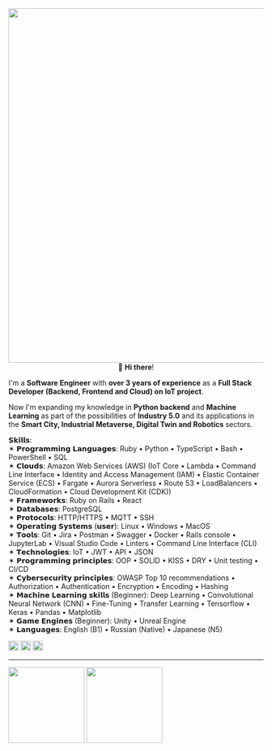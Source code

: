 <img src="https://github.com/user-attachments/assets/92b22740-6a77-42f1-baf8-68d71da0808b" align="right" height="700px"/>
<p align="center">👋 <b>Hi there</b>!</p>

I'm a **Software Engineer** with **over 3 years of experience** as a **Full Stack Developer (Backend, Frontend and Cloud) on IoT project**. 

Now I'm expanding my knowledge in **Python backend** and **Machine Learning** as part of the possibilities of **Industry 5.0** and its applications in the **Smart City, Industrial Metaverse, Digital Twin and Robotics** sectors. 

𝗦𝗸𝗶𝗹𝗹𝘀:  <br>
✶ 𝗣𝗿𝗼𝗴𝗿𝗮𝗺𝗺𝗶𝗻𝗴 𝗟𝗮𝗻𝗴𝘂𝗮𝗴𝗲𝘀: Ruby • Python • TypeScript • Bash • PowerShell • SQL <br>
✶ 𝗖𝗹𝗼𝘂𝗱𝘀: Amazon Web Services (AWS) (IoT Core • Lambda • Command Line Interface • Identity and Access Management (IAM) • Elastic Container Service (ECS) • Fargate • Aurora Serverless • Route 53 • LoadBalancers • CloudFormation • Cloud Development Kit (CDK))  <br>
✶ 𝗙𝗿𝗮𝗺𝗲𝘄𝗼𝗿𝗸𝘀: Ruby on Rails • React  <br>
✶ 𝗗𝗮𝘁𝗮𝗯𝗮𝘀𝗲𝘀: PostgreSQL  <br>
✶ 𝗣𝗿𝗼𝘁𝗼𝗰𝗼𝗹𝘀: HTTP/HTTPS • MQTT • SSH  <br>
✶ 𝗢𝗽𝗲𝗿𝗮𝘁𝗶𝗻𝗴 𝗦𝘆𝘀𝘁𝗲𝗺𝘀 (𝘂𝘀𝗲𝗿): Linux • Windows • MacOS  <br>
✶ 𝗧𝗼𝗼𝗹𝘀: Git • Jira • Postman • Swagger • Docker • Rails console • JupyterLab • Visual Studio Code • Linters • Command Line Interface (CLI)  <br>
✶ 𝗧𝗲𝗰𝗵𝗻𝗼𝗹𝗼𝗴𝗶𝗲𝘀: IoT • JWT • API • JSON  <br>
✶ 𝗣𝗿𝗼𝗴𝗿𝗮𝗺𝗺𝗶𝗻𝗴 𝗽𝗿𝗶𝗻𝗰𝗶𝗽𝗹𝗲𝘀: OOP • SOLID • KISS • DRY • Unit testing • CI/CD  <br>
✶ 𝗖𝘆𝗯𝗲𝗿𝘀𝗲𝗰𝘂𝗿𝗶𝘁𝘆 𝗽𝗿𝗶𝗻𝗰𝗶𝗽𝗹𝗲𝘀: OWASP Top 10 recommendations • Authorization • Authentication • Encryption • Encoding • Hashing  <br>
✶ 𝗠𝗮𝗰𝗵𝗶𝗻𝗲 𝗟𝗲𝗮𝗿𝗻𝗶𝗻𝗴 𝘀𝗸𝗶𝗹𝗹𝘀 (Beginner): Deep Learning • Convolutional Neural Network (CNN) • Fine-Tuning • Transfer Learning • Tensorflow • Keras • Pandas • Matplotlib  <br>
✶ 𝗚𝗮𝗺𝗲 𝗘𝗻𝗴𝗶𝗻𝗲𝘀 (Beginner): Unity • Unreal Engine  <br>
✶ 𝗟𝗮𝗻𝗴𝘂𝗮𝗴𝗲𝘀: English (B1) • Russian (Native) • Japanese (N5)  <br>

<kbd><a href="https://www.linkedin.com/in/kate-balabanovich/"><img src="https://github.com/user-attachments/assets/4c975968-3aa0-49ea-8196-fc3af0aa3531" height="20"/></a></kbd>   <kbd><a href="https://www.kaggle.com/a113ssa"><img src="https://github.com/user-attachments/assets/a04c121a-eccf-4beb-a6ae-893658eafd43" height="20"/></a></kbd>   <kbd><a href="https://leetcode.com/u/a113ssa/"><img src="https://github.com/user-attachments/assets/899bc762-247e-4de8-9866-26cbd8a3d7b3" height="20"/></a></kbd>
<hr/>

<kbd><img src="https://github-readme-stats.vercel.app/api?username=a113ssa&show_icons=true&theme=github_dark" height="150px"/></kbd> <kbd><img src="https://github-readme-stats.vercel.app/api/top-langs/?username=a113ssa&layout=compact&theme=github_dark" height="150px"/></kbd>
